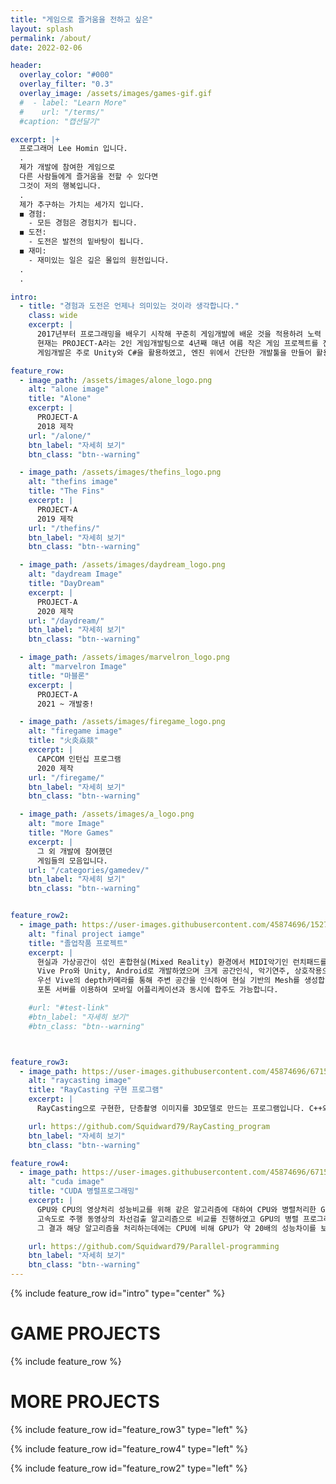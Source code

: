 ```yaml
---
title: "게임으로 즐거움을 전하고 싶은"
layout: splash
permalink: /about/
date: 2022-02-06

header:
  overlay_color: "#000"
  overlay_filter: "0.3"
  overlay_image: /assets/images/games-gif.gif
  #  - label: "Learn More"
  #    url: "/terms/"
  #caption: "캡션달기"

excerpt: |+
  프로그래머 Lee Homin 입니다.     
  .        
  제가 개발에 참여한 게임으로  
  다른 사람들에게 즐거움을 전할 수 있다면  
  그것이 저의 행복입니다.  
  .
  제가 추구하는 가치는 세가지 입니다.    
  ◼ 경험:  
    - 모든 경험은 경험치가 됩니다.      
  ◼ 도전:     
    - 도전은 발전의 밑바탕이 됩니다.  
  ◼ 재미:   
    - 재미있는 일은 깊은 몰입의 원천입니다.     
  .   
  .    

intro: 
  - title: "경험과 도전은 언제나 의미있는 것이라 생각합니다."
    class: wide
    excerpt: |
      2017년부터 프로그래밍을 배우기 시작해 꾸준히 게임개발에 배운 것을 적용하려 노력 중입니다.  
      현재는 PROJECT-A라는 2인 게임개발팀으로 4년째 매년 여름 작은 게임 프로젝트를 진행하고 있습니다.  
      게임개발은 주로 Unity와 C#을 활용하였고, 엔진 위에서 간단한 개발툴을 만들어 활용하기도 하였습니다.  

feature_row:
  - image_path: /assets/images/alone_logo.png
    alt: "alone image"
    title: "Alone"
    excerpt: |
      PROJECT-A  
      2018 제작
    url: "/alone/"
    btn_label: "자세히 보기"
    btn_class: "btn--warning" 

  - image_path: /assets/images/thefins_logo.png
    alt: "thefins image"
    title: "The Fins"
    excerpt: |
      PROJECT-A  
      2019 제작
    url: "/thefins/"
    btn_label: "자세히 보기"
    btn_class: "btn--warning"

  - image_path: /assets/images/daydream_logo.png
    alt: "daydream Image"
    title: "DayDream"
    excerpt: |
      PROJECT-A  
      2020 제작
    url: "/daydream/"
    btn_label: "자세히 보기"
    btn_class: "btn--warning"

  - image_path: /assets/images/marvelron_logo.png
    alt: "marvelron Image"
    title: "마블론"
    excerpt: |
      PROJECT-A  
      2021 ~ 개발중!

  - image_path: /assets/images/firegame_logo.png
    alt: "firegame image"
    title: "火炎焱燚"
    excerpt: |
      CAPCOM 인턴십 프로그램   
      2020 제작 
    url: "/firegame/"
    btn_label: "자세히 보기"
    btn_class: "btn--warning" 

  - image_path: /assets/images/a_logo.png
    alt: "more Image"
    title: "More Games"
    excerpt: |
      그 외 개발에 참여했던  
      게임들의 모음입니다.
    url: "/categories/gamedev/"
    btn_label: "자세히 보기"
    btn_class: "btn--warning"


feature_row2:
  - image_path: https://user-images.githubusercontent.com/45874696/152729024-aad5fe06-9293-46fb-ad3d-719bb857525f.png
    alt: "final project iamge"
    title: "졸업작품 프로젝트"
    excerpt: |
      현실과 가상공간이 섞인 혼합현실(Mixed Reality) 환경에서 MIDI악기인 런치패드를 가상으로 연주하는 프로그램입니다.   
      Vive Pro와 Unity, Android로 개발하였으며 크게 공간인식, 악기연주, 상호작용으로 구분됩니다.
      우선 Vive의 depth카메라를 통해 주변 공간을 인식하여 현실 기반의 Mesh를 생성합니다. 그런 다음 눈앞에 놓여진 가상의 악기를 컨트롤러를 이용해 연주하게 되면 발생하는 오디오 파형에 맞춰 공간에 파티클 이펙트가 발생합니다. 이 파티클 이펙트는 현실 기반으로 생성된 Mesh와 충돌하여 상호작용하여 실제 공간에 3D 파티클이 부딪히는 것처럼 느껴지게 됩니다. 
      포톤 서버를 이용하여 모바일 어플리케이션과 동시에 합주도 가능합니다.   

    #url: "#test-link"
    #btn_label: "자세히 보기"
    #btn_class: "btn--warning"



feature_row3:
  - image_path: https://user-images.githubusercontent.com/45874696/67154377-50269480-f336-11e9-91c2-0dad29a50bc0.png
    alt: "raycasting image"
    title: "RayCasting 구현 프로그램"
    excerpt: |
      RayCasting으로 구현한, 단층촬영 이미지를 3D모델로 만드는 프로그램입니다. C++와 OpenGL로 작성하였으며 이미지 렌더링을 위한 노말, 투명도, 컬러 계산 등을 구현하였습니다. 3D모델의 투명도를 조절하여 피부와 그 내부의 뼈를 볼 수 있고, 모델을 회전시키는 기능이 있습니다.   

    url: https://github.com/Squidward79/RayCasting_program
    btn_label: "자세히 보기"
    btn_class: "btn--warning"

feature_row4:
  - image_path: https://user-images.githubusercontent.com/45874696/67154576-acd77e80-f339-11e9-819b-c423a81bdf43.png
    alt: "cuda image"
    title: "CUDA 병렬프로그래밍"
    excerpt: |
      GPU와 CPU의 영상처리 성능비교를 위해 같은 알고리즘에 대하여 CPU와 병렬처리한 GPU의 처리속도를 비교하는 프로젝트입니다.   
      고속도로 주행 동영상의 차선검출 알고리즘으로 비교를 진행하였고 GPU의 병렬 프로그래밍은 NVIDIA사의 CUDA를 사용하였습니다.  
      그 결과 해당 알고리즘을 처리하는데에는 CPU에 비해 GPU가 약 20배의 성능차이를 보임을 확인할 수 있었습니다. 

    url: https://github.com/Squidward79/Parallel-programming
    btn_label: "자세히 보기"
    btn_class: "btn--warning"
---
```


{% include feature_row id="intro" type="center" %}

<h1> GAME PROJECTS </h1>

{% include feature_row %}


<h1> MORE PROJECTS </h1>

{% include feature_row id="feature_row3" type="left" %}

{% include feature_row id="feature_row4" type="left" %}

{% include feature_row id="feature_row2" type="left" %}

